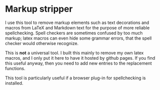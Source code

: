 # Markup stripper

I use this tool to remove markup elements such as text decorations and macros from LaTeX and Markdown text for the purpose of more reliable spellchecking. Spell checkers are sometimes confused by too much markup; latex macros can even hide some grammar errors, that the spell checker would otherwise recognize.

This is **not** a universal tool. I built this mainly to remove my own latex macros, and I only put it here to have it hosted by github pages. If you find this useful anyway, then you need to add new entries to the replacement functions.

This tool is particularly useful if a browser plug-in for spellchecking is installed.
